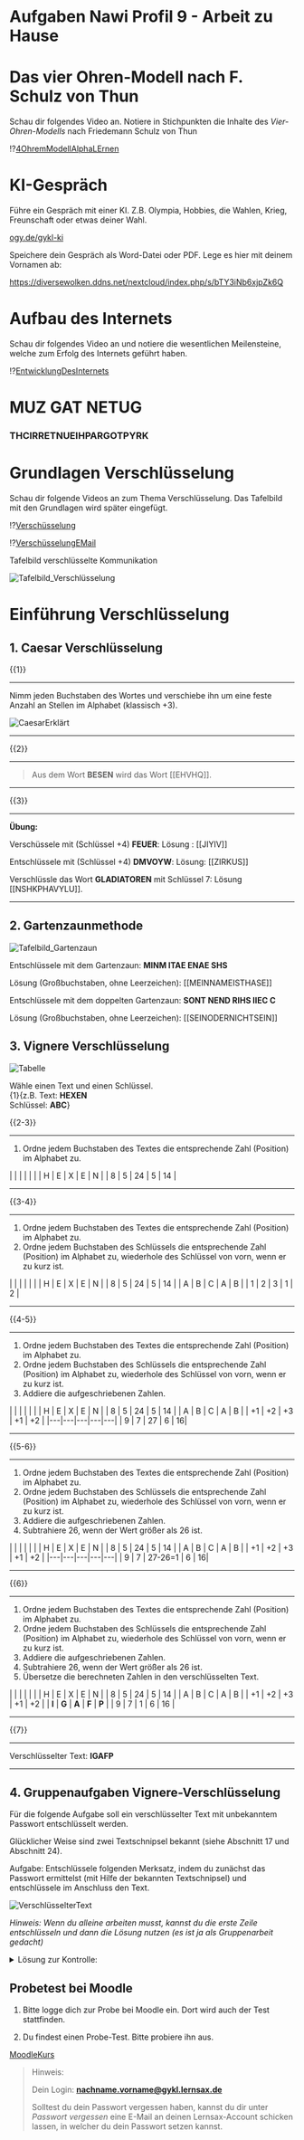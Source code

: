 
<!--
author: Christian Golnik

language: de

@style
.lia-effect__circle {
    display: none !important;
}

@media (min-width: 600px) {
    .newspaper {
        column-count: 2;
        column-gap: 40px;
        column-rule: 1px solid lightblue;
    }
}

h1, h2, h3, h4, h5, h6 {
  column-span: all;
}

.cb {
    break-before: column;
}
@end

mode: presentation

@onload
window.LIA.settings.font_size = 2
@end

@@@ ogy.de/11ph3 deaktivieren: https://ogy.de/del.cvv2y5l7old0u7gamlc1

-->


# Aufgaben Nawi Profil 9 - Arbeit zu Hause

# Das vier Ohren-Modell nach F. Schulz von Thun

Schau dir folgendes Video an. Notiere in Stichpunkten die Inhalte des _Vier-Ohren-Modells_ nach Friedemann Schulz von Thun

!?[4OhremModellAlphaLErnen](https://www.youtube.com/watch?v=9VJn1cPbf1A)

# KI-Gespräch

Führe ein Gespräch mit einer KI. Z.B. Olympia, Hobbies, die Wahlen, Krieg, Freunschaft oder etwas deiner Wahl.

[ogy.de/gykl-ki](https://go.fobizz.com/?token=d29d855d3e33da30)

Speichere dein Gespräch als Word-Datei oder PDF. Lege es hier mit deinem Vornamen ab:

https://diversewolken.ddns.net/nextcloud/index.php/s/bTY3iNb6xjpZk6Q

# Aufbau des Internets

Schau dir folgendes Video an und notiere die wesentlichen Meilensteine, welche zum Erfolg des Internets geführt haben.

!?[EntwicklungDesInternets](https://www.youtube.com/watch?v=EKm6pJSI-aQ)

# MUZ GAT NETUG 

<H3> THCIRRETNUEIHPARGOTPYRK </H3>

# Grundlagen Verschlüsselung

Schau dir folgende Videos an zum Thema Verschlüsselung. Das Tafelbild mit den Grundlagen wird später eingefügt.

!?[Verschüsselung](https://www.youtube.com/watch?v=WaPwvaQQZjU)

!?[VerschüsselungEMail](https://www.youtube.com/watch?v=inxNRA4xK1Q)

Tafelbild verschlüsselte Kommunikation

![Tafelbild_Verschlüsselung](https://diversewolken.ddns.net/nextcloud/index.php/s/MsxAqHnd7iwMCZs/download)

# Einführung Verschlüsselung

## 1. Caesar Verschlüsselung

{{1}}
*************
Nimm jeden Buchstaben des Wortes und verschiebe ihn um eine feste Anzahl an Stellen im Alphabet (klassisch +3).

![CaesarErklärt](https://assets.serlo.org/dc09c860-3828-11ee-b962-1fa7d97ba81a/CaesarVerschlsselung.svg)
*************

{{2}}
************
> Aus dem Wort __BESEN__ wird das Wort [[EHVHQ]].
************


{{3}}
********

__Übung:__

Verschüssele mit (Schlüssel +4) __FEUER__: Lösung : [[JIYIV]]

Entschlüssele mit (Schlüssel +4) __DMVOYW__: Lösung: [[ZIRKUS]]

Verschlüssle das Wort __GLADIATOREN__ mit Schlüssel 7: Lösung [[NSHKPHAVYLU]].

************



## 2. Gartenzaunmethode

![Tafelbild_Gartenzaun](https://diversewolken.ddns.net/nextcloud/index.php/s/oJj2xDnRGEwSLpp/download)

Entschlüssele mit dem Gartenzaun: __MINM ITAE ENAE SHS__

Lösung (Großbuchstaben, ohne Leerzeichen): [[MEINNAMEISTHASE]]

Entschlüssele mit dem doppelten Gartenzaun: __SONT NEND RIHS IIEC C__

Lösung (Großbuchstaben, ohne Leerzeichen): [[SEINODERNICHTSEIN]]



## 3. Vignere Verschlüsselung

![Tabelle](https://diversewolken.ddns.net/nextcloud/index.php/s/9e6RB6rCAfd73nx/download)

Wähle einen Text und einen Schlüssel. <br> {1}{z.B. Text: __HEXEN__ <br> Schlüssel: __ABC__}

{{2-3}}
**************
1. Ordne jedem Buchstaben des Textes die entsprechende Zahl (Position) im Alphabet zu.

| | | | | |
| H | E | X | E | N |
| 8 | 5 | 24 | 5 | 14 |
*************

{{3-4}}
***********
1. Ordne jedem Buchstaben des Textes die entsprechende Zahl (Position) im Alphabet zu. <br>
2. Ordne jedem Buchstaben des Schlüssels die entsprechende Zahl (Position) im Alphabet zu, wiederhole des Schlüssel von vorn, wenn er zu kurz ist.

| | | | | |
| H | E | X | E | N |
| 8 | 5 | 24 | 5 | 14 |
| A | B | C | A | B |
| 1 | 2 | 3 | 1 | 2 |
*************

{{4-5}}
*************
1. Ordne jedem Buchstaben des Textes die entsprechende Zahl (Position) im Alphabet zu. <br>
2. Ordne jedem Buchstaben des Schlüssels die entsprechende Zahl (Position) im Alphabet zu, wiederhole des Schlüssel von vorn, wenn er zu kurz ist.
3. Addiere die aufgeschriebenen Zahlen.

| | | | | |
| H | E | X | E | N |
| 8 | 5 | 24 | 5 | 14 |
| A | B | C | A | B |
| +1 | +2 | +3 | +1 | +2 |
|---|---|---|---|---|
| 9 | 7 | 27 | 6 | 16|
*************

{{5-6}}
*************
1. Ordne jedem Buchstaben des Textes die entsprechende Zahl (Position) im Alphabet zu. <br>
2. Ordne jedem Buchstaben des Schlüssels die entsprechende Zahl (Position) im Alphabet zu, wiederhole des Schlüssel von vorn, wenn er zu kurz ist.
3. Addiere die aufgeschriebenen Zahlen.
4. Subtrahiere 26, wenn der Wert größer als 26 ist.

| | | | | |
| H | E | X | E | N |
| 8 | 5 | 24 | 5 | 14 |
| A | B | C | A | B |
| +1 | +2 | +3 | +1 | +2 |
|---|---|---|---|---|
| 9 | 7 | 27-26=1 | 6 | 16|
*************


{{6}}
*************
1. Ordne jedem Buchstaben des Textes die entsprechende Zahl (Position) im Alphabet zu. <br>
2. Ordne jedem Buchstaben des Schlüssels die entsprechende Zahl (Position) im Alphabet zu, wiederhole des Schlüssel von vorn, wenn er zu kurz ist.
3. Addiere die aufgeschriebenen Zahlen.
4. Subtrahiere 26, wenn der Wert größer als 26 ist.
5. Übersetze die berechneten Zahlen in den verschlüsselten Text.

| | | | | |
| H | E | X | E | N |
| 8 | 5 | 24 | 5 | 14 |
| A | B | C | A | B |
| +1 | +2 | +3 | +1 | +2 |
| __I__ | __G__ | __A__ | __F__ | __P__ |
| 9 | 7 | 1 | 6 | 16 |
*************

{{7}}
*************
Verschlüsselter Text: __IGAFP__
*************

## 4. Gruppenaufgaben Vignere-Verschlüsselung

Für die folgende Aufgabe soll ein verschlüsselter Text mit unbekanntem Passwort entschlüsselt werden.

Glücklicher Weise sind zwei Textschnipsel bekannt (siehe Abschnitt 17 und Abschnitt 24).

Aufgabe: Entschlüssele folgenden Merksatz, indem du zunächst das Passwort ermittelst (mit Hilfe der bekannten Textschnipsel) und entschlüssele im Anschluss den Text.

![VerschlüsselterText](https://diversewolken.ddns.net/nextcloud/index.php/s/GbgEQtPJXEetbXb/download)

_Hinweis: Wenn du alleine arbeiten musst, kannst du die erste Zeile entschlüsseln und dann die Lösung nutzen (es ist ja als Gruppenarbeit gedacht)_

<details>

<summary> Lösung zur Kontrolle: </summary>

![Loesung_Verschlüsselung](https://diversewolken.ddns.net/nextcloud/index.php/s/TxRDsgK7kzYGxJg/download)

</details>


## Probetest bei Moodle

1. Bitte logge dich zur Probe bei Moodle ein. Dort wird auch der Test stattfinden.

2. Du findest einen Probe-Test. Bitte probiere ihn aus.

[MoodleKurs](https://diversewolken.ddns.net/moodle/course/view.php?id=39)

> Hinweis: 
>
> Dein Login: **nachname.vorname@gykl.lernsax.de**
>
> Solltest du dein Passwort vergessen haben, kannst du dir unter _Passwort vergessen_ eine E-Mail an deinen Lernsax-Account schicken lassen, in welcher du dein Passwort setzen kannst.



